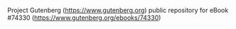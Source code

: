 Project Gutenberg (https://www.gutenberg.org) public repository for
eBook #74330 (https://www.gutenberg.org/ebooks/74330)

